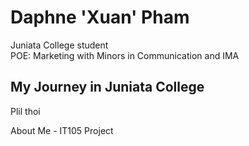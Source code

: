   # Daphne 'Xuan' Pham

Juniata College student  
POE: Marketing with Minors in Communication and IMA

## My Journey in Juniata College

Plil thoi 

About Me - IT105 Project 
